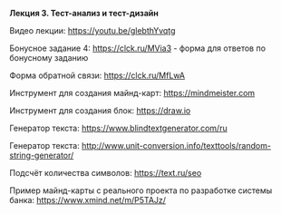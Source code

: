 **Лекция 3. Тест-анализ и тест-дизайн**

Видео лекции: https://youtu.be/glebthYvqtg

Бонусное задание 4: https://clck.ru/MVia3 - форма для ответов по бонусному заданию

Форма обратной связи: https://clck.ru/MfLwA  

Инструмент для создания майнд-карт: https://mindmeister.com 

Инструмент для создания блок: https://draw.io 

Генератор текста: https://www.blindtextgenerator.com/ru 

Генератор текста: http://www.unit-conversion.info/texttools/random-string-generator/  

Подсчёт количества символов: https://text.ru/seo  

Пример майнд-карты с реального проекта по разработке системы банка: https://www.xmind.net/m/P5TAJz/ 